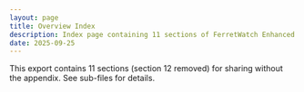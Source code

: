 ```yaml
---
layout: page
title: Overview Index
description: Index page containing 11 sections of FerretWatch Enhanced documentation for sharing without appendix
date: 2025-09-25
---
```

This export contains 11 sections (section 12 removed) for sharing without the appendix. See sub-files for details.